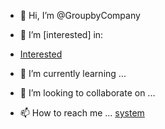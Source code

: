 - 👋 Hi, I’m @GroupbyCompany
- 👀 I’m [interested] in:
- [Interested](https://docs.google.com/document/d/1o6zAHIv-ALqIDAdRgV4SyximXS5zdRsyiDT4Kt95T2I/edit)

- 🌱 I’m currently learning ...
- 💞️ I’m looking to collaborate on ...
- 📫 How to reach me ...
[system](.png)
<!---
GroupbyCompany/GroupbyCompany is a ✨ special ✨ repository because its `README.md` (this file) appears on your GitHub profile.
You can click the Preview link to take a look at your changes.
--->
